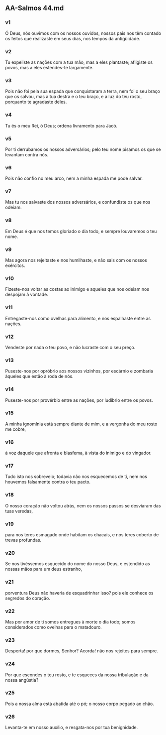 ## AA-Salmos 44.md
### v1
 Ó Deus, nós ouvimos com os nossos ouvidos, nossos pais nos têm contado os feitos que realizaste em seus dias, nos tempos da antigüidade.
### v2
 Tu expeliste as nações com a tua mão, mas a eles plantaste; afligiste os povos, mas a eles estendes-te largamente.
### v3
 Pois não foi pela sua espada que conquistaram a terra, nem foi o seu braço que os salvou, mas a tua destra e o teu braço, e a luz do teu rosto, porquanto te agradaste deles.
### v4
 Tu és o meu Rei, ó Deus; ordena livramento para Jacó.
### v5
 Por ti derrubamos os nossos adversários; pelo teu nome pisamos os que se levantam contra nós.
### v6
 Pois não confio no meu arco, nem a minha espada me pode salvar.
### v7
 Mas tu nos salvaste dos nossos adversários, e confundiste os que nos odeiam.
### v8
 Em Deus é que nos temos gloriado o dia todo, e sempre louvaremos o teu nome.
### v9
 Mas agora nos rejeitaste e nos humilhaste, e não sais com os nossos exércitos.
### v10
 Fizeste-nos voltar as costas ao inimigo e aqueles que nos odeiam nos despojam à vontade.
### v11
 Entregaste-nos como ovelhas para alimento, e nos espalhaste entre as nações.
### v12
 Vendeste por nada o teu povo, e não lucraste com o seu preço.
### v13
 Puseste-nos por opróbrio aos nossos vizinhos, por escárnio e zombaria àqueles que estão à roda de nós.
### v14
 Puseste-nos por provérbio entre as nações, por ludíbrio entre os povos.
### v15
 A minha ignomínia está sempre diante de mim, e a vergonha do meu rosto me cobre,
### v16
 à voz daquele que afronta e blasfema, à vista do inimigo e do vingador.
### v17
 Tudo isto nos sobreveio; todavia não nos esquecemos de ti, nem nos houvemos falsamente contra o teu pacto.
### v18
 O nosso coração não voltou atrás, nem os nossos passos se desviaram das tuas veredas,
### v19
 para nos teres esmagado onde habitam os chacais, e nos teres coberto de trevas profundas.
### v20
 Se nos tivéssemos esquecido do nome do nosso Deus, e estendido as nossas mãos para um deus estranho,
### v21
 porventura Deus não haveria de esquadrinhar isso? pois ele conhece os segredos do coração.
### v22
 Mas por amor de ti somos entregues à morte o dia todo; somos considerados como ovelhas para o matadouro.
### v23
 Desperta! por que dormes, Senhor? Acorda! não nos rejeites para sempre.
### v24
 Por que escondes o teu rosto, e te esqueces da nossa tribulação e da nossa angústia?
### v25
 Pois a nossa alma está abatida até o pó; o nosso corpo pegado ao chão.
### v26
 Levanta-te em nosso auxílio, e resgata-nos por tua benignidade.
